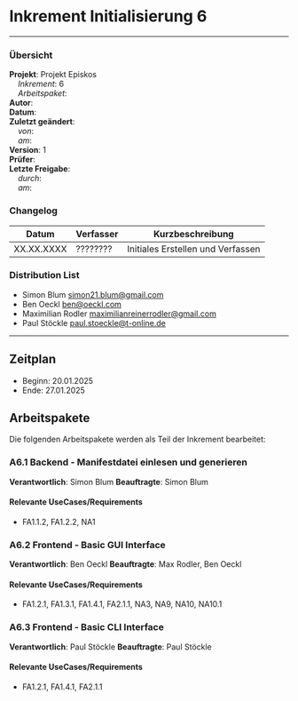 # Inkrement Initialisierung 6

---

### Übersicht

**Projekt**: Projekt Episkos \
&nbsp;&nbsp;&nbsp;&nbsp;_Inkrement_: 6\
&nbsp;&nbsp;&nbsp;&nbsp;_Arbeitspaket_: \
**Autor**: \
**Datum**: \
**Zuletzt geändert**: \
&nbsp;&nbsp;&nbsp;&nbsp;_von_: \
&nbsp;&nbsp;&nbsp;&nbsp;_am_: \
**Version**: 1 \
**Prüfer**: \
**Letzte Freigabe**: \
&nbsp;&nbsp;&nbsp;&nbsp;_durch_: \
&nbsp;&nbsp;&nbsp;&nbsp;_am_: 

### Changelog

| Datum      | Verfasser | Kurzbeschreibung                  |
| ---------- | --------- | --------------------------------- |
| XX.XX.XXXX | ????????  | Initiales Erstellen und Verfassen |

### Distribution List

- Simon Blum <simon21.blum@gmail.com>
- Ben Oeckl <ben@oeckl.com>
- Maximilian Rodler <maximilianreinerrodler@gmail.com>
- Paul Stöckle <paul.stoeckle@t-online.de>

---

## Zeitplan
- Beginn: 20.01.2025
- Ende: 27.01.2025

## Arbeitspakete
Die folgenden Arbeitspakete werden als Teil der Inkrement bearbeitet:

### A6.1 Backend - Manifestdatei einlesen und generieren

**Verantwortlich**: Simon Blum
**Beauftragte**: Simon Blum

#### Relevante UseCases/Requirements
- FA1.1.2, FA1.2.2, NA1

### A6.2 Frontend - Basic GUI Interface

**Verantwortlich**: Ben Oeckl
**Beauftragte**: Max Rodler, Ben Oeckl

#### Relevante UseCases/Requirements
- FA1.2.1, FA1.3.1, FA1.4.1, FA2.1.1, NA3, NA9, NA10, NA10.1

### A6.3 Frontend - Basic CLI Interface

**Verantwortlich**: Paul Stöckle
**Beauftragte**: Paul Stöckle

#### Relevante UseCases/Requirements
- FA1.2.1, FA1.4.1, FA2.1.1
